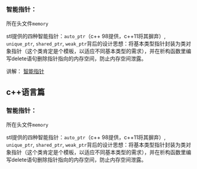 ### 智能指针：

所在头文件`memory`

stl提供的四种智能指针：`auto_ptr`（c++ 98提供，c++11将其摒弃）, `unique_ptr`, `shared_ptr`, `weak_ptr`背后的设计思想：将基本类型指针封装为类对象指针（这个类肯定是个模板，以适应不同基本类型的需求），并在析构函数里编写delete语句删除指针指向的内存空间，防止内存空间泄露。

讲解： [智能指针](https://blog.csdn.net/lanxuezaipiao/article/details/41603883)

## c++语言篇

### 智能指针：

所在头文件`memory`

stl提供的四种智能指针：`auto_ptr`（c++ 98提供，c++11将其摒弃）, `unique_ptr`, `shared_ptr`, `weak_ptr`背后的设计思想：将基本类型指针封装为类对象指针（这个类肯定是个模板，以适应不同基本类型的需求），并在析构函数里编写delete语句删除指针指向的内存空间，防止内存空间泄露。